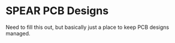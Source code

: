 # SPEAR PCB Designs #

Need to fill this out, but basically just a place to keep PCB designs managed.